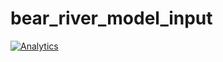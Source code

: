 # bear_river_model_input

[![Analytics](https://ga-beacon.appspot.com/UA-93682740-1/bear_river_model_input/README)](https://github.com/igrigorik/ga-beacon)
